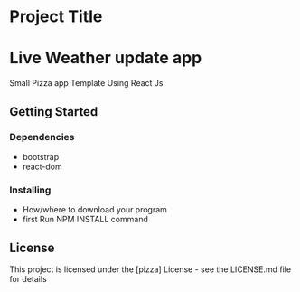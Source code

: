 # Project Title
# Live Weather update app
Small Pizza app Template Using React Js

## Getting Started

### Dependencies
* bootstrap
* react-dom

### Installing

* How/where to download your program
* first Run NPM INSTALL command

## License

This project is licensed under the [pizza] License - see the LICENSE.md file for details

